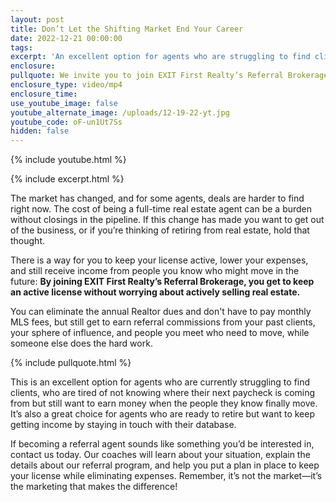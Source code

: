 ```yaml
---
layout: post
title: Don’t Let the Shifting Market End Your Career
date: 2022-12-21 00:00:00
tags:
excerpt: 'An excellent option for agents who are struggling to find clients. '
enclosure:
pullquote: We invite you to join EXIT First Realty’s Referral Brokerage.
enclosure_type: video/mp4
enclosure_time:
use_youtube_image: false
youtube_alternate_image: /uploads/12-19-22-yt.jpg
youtube_code: oF-un1Ut7Ss
hidden: false
---
```

{% include youtube.html %}

{% include excerpt.html %}

The market has changed, and for some agents, deals are harder to find right now. The cost of being a full-time real estate agent can be a burden without closings in the pipeline. If this change has made you want to get out of the business, or if you’re thinking of retiring from real estate, hold that thought.&nbsp;

There is a way for you to keep your license active, lower your expenses, and still receive income from people you know who might move in the future: **By joining EXIT First Realty’s Referral Brokerage, you get to keep an active license without worrying about actively selling real estate.**

You can eliminate the annual Realtor dues and don't have to pay monthly MLS fees, but still get to earn referral commissions from your past clients, your sphere of influence, and people you meet who need to move, while someone else does the hard work.

{% include pullquote.html %}

This is an excellent option for agents who are currently struggling to find clients, who are tired of not knowing where their next paycheck is coming from but still want to earn money when the people they know finally move. It’s also a great choice for agents who are ready to retire but want to keep getting income by staying in touch with their database.&nbsp;

If becoming a referral agent sounds like something you’d be interested in, contact us today. Our coaches will learn about your situation, explain the details about our referral program, and help you put a plan in place to keep your license while eliminating expenses. Remember, it’s not the market—it’s the marketing that makes the difference\!